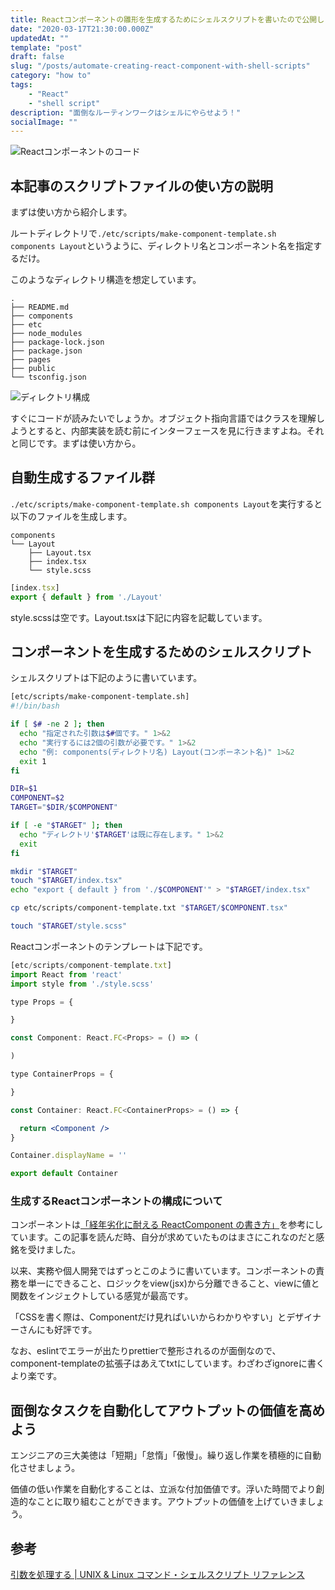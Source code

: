 ```yaml
---
title: Reactコンポーネントの雛形を生成するためにシェルスクリプトを書いたので公開します
date: "2020-03-17T21:30:00.000Z"
updatedAt: ""
template: "post"
draft: false
slug: "/posts/automate-creating-react-component-with-shell-scripts"
category: "how to"
tags:
    - "React"
    - "shell script"
description: "面倒なルーティンワークはシェルにやらせよう！"
socialImage: ""
---
```


![Reactコンポーネントのコード](/media/2020/3/17__1.png)

## 本記事のスクリプトファイルの使い方の説明
まずは使い方から紹介します。

ルートディレクトリで`./etc/scripts/make-component-template.sh components Layout`というように、ディレクトリ名とコンポーネント名を指定するだけ。

このようなディレクトリ構造を想定しています。

```
.
├── README.md
├── components
├── etc
├── node_modules
├── package-lock.json
├── package.json
├── pages
├── public
└── tsconfig.json
```

![ディレクトリ構成](/media/2020/3/17__2.png)

すぐにコードが読みたいでしょうか。オブジェクト指向言語ではクラスを理解しようとすると、内部実装を読む前にインターフェースを見に行きますよね。それと同じです。まずは使い方から。

## 自動生成するファイル群
`./etc/scripts/make-component-template.sh components Layout`を実行すると以下のファイルを生成します。

```
components
└── Layout
    ├── Layout.tsx
    ├── index.tsx
    └── style.scss
```

```jsx
[index.tsx]
export { default } from './Layout'
```

style.scssは空です。Layout.tsxは下記に内容を記載しています。

## コンポーネントを生成するためのシェルスクリプト
シェルスクリプトは下記のように書いています。

```bash
[etc/scripts/make-component-template.sh]
#!/bin/bash

if [ $# -ne 2 ]; then
  echo "指定された引数は$#個です。" 1>&2
  echo "実行するには2個の引数が必要です。" 1>&2
  echo "例: components(ディレクトリ名) Layout(コンポーネント名)" 1>&2
  exit 1
fi

DIR=$1
COMPONENT=$2
TARGET="$DIR/$COMPONENT"

if [ -e "$TARGET" ]; then
  echo "ディレクトリ'$TARGET'は既に存在します。" 1>&2
  exit
fi

mkdir "$TARGET"
touch "$TARGET/index.tsx"
echo "export { default } from './$COMPONENT'" > "$TARGET/index.tsx"

cp etc/scripts/component-template.txt "$TARGET/$COMPONENT.tsx"

touch "$TARGET/style.scss"
```

Reactコンポーネントのテンプレートは下記です。

```jsx
[etc/scripts/component-template.txt]
import React from 'react'
import style from './style.scss'

type Props = {

}

const Component: React.FC<Props> = () => (

)

type ContainerProps = {

}

const Container: React.FC<ContainerProps> = () => {

  return <Component />
}

Container.displayName = ''

export default Container
```

### 生成するReactコンポーネントの構成について

コンポーネントは[「経年劣化に耐える ReactComponent の書き方」](https://qiita.com/Takepepe/items/41e3e7a2f612d7eb094a)を参考にしています。この記事を読んだ時、自分が求めていたものはまさにこれなのだと感銘を受けました。

以来、実務や個人開発ではずっとこのように書いています。コンポーネントの責務を単一にできること、ロジックをview(jsx)から分離できること、viewに値と関数をインジェクトしている感覚が最高です。

「CSSを書く際は、Componentだけ見ればいいからわかりやすい」とデザイナーさんにも好評です。

なお、eslintでエラーが出たりprettierで整形されるのが面倒なので、component-templateの拡張子はあえてtxtにしています。わざわざignoreに書くより楽です。

## 面倒なタスクを自動化してアウトプットの価値を高めよう
エンジニアの三大美徳は「短期」「怠惰」「傲慢」。繰り返し作業を積極的に自動化させましょう。

価値の低い作業を自動化することは、立派な付加価値です。浮いた時間でより創造的なことに取り組むことができます。アウトプットの価値を上げていきましょう。

## 参考
[引数を処理する | UNIX & Linux コマンド・シェルスクリプト リファレンス](https://shellscript.sunone.me/parameter.html)
